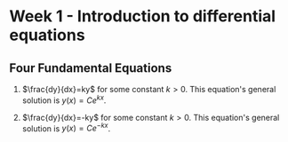# Week 1 - Introduction to differential equations

## Four Fundamental Equations
1. $\frac{dy}{dx}=ky$ for some constant $k > 0$. This equation's general solution is $y(x)=Ce^{kx}$.

2. $\frac{dy}{dx}=-ky$ for some constant $k > 0$. This equation's general solution is $y(x)=Ce^{-kx}$.